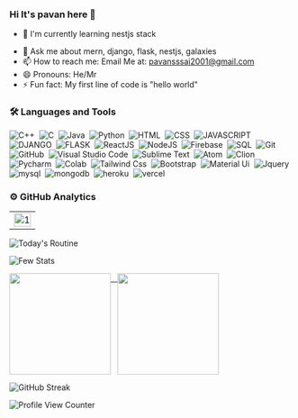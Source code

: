 ### Hi It's pavan here 👋

<!--
**pavan2108/pavan2108** is a ✨ _special_ ✨ repository because its `README.md` (this file) appears on your GitHub profile.

Here are some ideas to get you started:
-->
<!-- - 🔭 I’m currently working on ... -->
- 🌱 I'm currently learning nestjs stack
<!-- - 👯 I’m looking to collaborate on ... -->
<!-- - 🤔 I’m looking for help with ... -->
- 💬 Ask me about mern, django, flask, nestjs, galaxies
- 📫 How to reach me: Email Me at: pavansssai2001@gmail.com
- 😄 Pronouns: He/Mr
- ⚡ Fun fact: My first line of code is "hello world"

### 🛠 Languages and Tools
![C++](https://img.shields.io/badge/-C++-05122A?style=flat&logo=C%2B%2B&logoColor=00599C)&nbsp;
![C](https://img.shields.io/badge/-C-05122A?style=flat&logo=C&logoColor=A8B9CC)&nbsp;
![Java](https://img.shields.io/badge/-Java-05122A?style=flat&logo=java)&nbsp;
![Python](https://img.shields.io/badge/-Python-05122A?style=flat&logo=python)&nbsp;
![HTML](https://img.shields.io/badge/-HTML-05122A?style=flat&logo=HTML5)&nbsp;
![CSS](https://img.shields.io/badge/-CSS-05122A?style=flat&logo=CSS3&logoColor=1572B6)&nbsp;
![JAVASCRIPT](https://img.shields.io/badge/JavaScript-05122A?style=flat&logo=javascript&logoColor=yellow)&nbsp;
![DJANGO](https://img.shields.io/badge/Django-05122A?style=flat&logo=django&logoColor=white)&nbsp;
![FLASK](https://img.shields.io/badge/Flask-05122A?style=flat&logo=flask&logoColor=white)&nbsp;
![ReactJS](https://img.shields.io/badge/-ReactJS-05122A?style=flat&logo=react&logoColor=42A5F5)&nbsp;
![NodeJS](https://img.shields.io/badge/-NodeJS-05122A?style=flat&logo=nodedotjs&logoColor=42A5F5)&nbsp;
![Firebase](https://img.shields.io/badge/-Firebase-05122A?style=flat&logo=firebase&logoColor=42A5F5)&nbsp;
![SQL](https://img.shields.io/badge/-MySQL-05122A?style=flat&logo=mysql&logoColor=42A5F5)&nbsp;
![Git](https://img.shields.io/badge/-Git-05122A?style=flat&logo=git)&nbsp;
![GitHub](https://img.shields.io/badge/-GitHub-05122A?style=flat&logo=github)&nbsp;
![Visual Studio Code](https://img.shields.io/badge/-Visual%20Studio%20Code-05122A?style=flat&logo=visual-studio-code&logoColor=007ACC)&nbsp;
![Sublime Text](https://img.shields.io/badge/-Sublime_Text-05122A?style=flat&logo=sublime-text&logoColor=FF9800)&nbsp;
![Atom](https://img.shields.io/badge/Atom-05122A?style=flat&logo=Atom&logoColor=white)&nbsp;
![Clion](https://img.shields.io/badge/CLion-05122A?style=flat&logo=clion&logoColor=skyblue)&nbsp;
![Pycharm](https://img.shields.io/badge/PyCharm-05122A.svg?&style=flat&logo=PyCharm&logoColor=palegreen)&nbsp;
![Colab](https://img.shields.io/badge/Colab-05122A?style=flat&logo=googlecolab&color=525252)&nbsp;
![Tailwind Css](https://img.shields.io/badge/Tailwind_CSS-05122A?style=flat&logo=tailwind-css&logoColor=white)&nbsp;
![Bootstrap](https://img.shields.io/badge/Bootstrap-05122A?style=flat&logo=bootstrap&logoColor=white)&nbsp;
![Material Ui](https://img.shields.io/badge/Material--UI-05122A?style=flat&logo=material-ui&logoColor=white)&nbsp;
![Jquery](https://img.shields.io/badge/jQuery-05122A?style=flat&logo=jquery&logoColor=white)&nbsp;
![mysql](https://img.shields.io/badge/MySQL-05122A?style=for-the-badge&logo=mysql&logoColor=white)&nbsp;
![mongodb](https://img.shields.io/badge/MongoDB-05122A?style=flat&logo=mongodb&logoColor=green)&nbsp;
![heroku](https://img.shields.io/badge/Heroku-05122A?style=flat&logo=heroku&logoColor=white)&nbsp;
![vercel](https://img.shields.io/badge/Vercel-05122A?style=flat&logo=vercel&logoColor=white)&nbsp;



### ⚙️ GitHub Analytics

<table>
  <tr>
    <td><img src="https://github-profile-summary-cards.vercel.app/api/cards/profile-details?username=pavan2108&theme=monokai"  display=block width=100% height=auto  alt="1" ></td>
   </tr> 
</table>

![Today's Routine](http://github-profile-summary-cards.vercel.app/api/cards/productive-time?username=pavan2108&theme=monokai&utcOffset=5)

![Few Stats](https://github-profile-trophy.vercel.app/?username=pavan2108&theme=onedark)

<p>
<a href="https://github.com/pavan2108">
  <img height="180em" align=top src="https://github-readme-stats-eight-theta.vercel.app/api?username=pavan2108&show_icons=true&theme=algolia&include_all_commits=true&count_private=true"/> &nbsp
  <img height="180em" align=top src="https://github-readme-stats-eight-theta.vercel.app/api/top-langs/?username=pavan2108&layout=compact&langs_count=8&theme=algolia"/>
</a>
</p>


![GitHub Streak](https://streak-stats.demolab.com?user=pavan2108&theme=algolia)




![Profile View Counter](https://komarev.com/ghpvc/?username=pavan2108&style=plastic&label=PROFILE+VIEWS)
